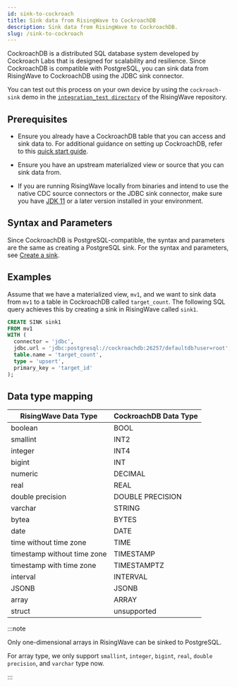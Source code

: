 ```yaml
---
id: sink-to-cockroach
title: Sink data from RisingWave to CockroachDB
description: Sink data from RisingWave to CockroachDB.
slug: /sink-to-cockroach 
---
```

<head>
  <link rel="canonical" href="https://docs.risingwave.com/docs/current/sink-to-cockroach/" />
</head>

CockroachDB is a distributed SQL database system developed by Cockroach Labs that is designed for scalability and resilience. Since CockroachDB is compatible with PostgreSQL, you can sink data from RisingWave to CockroachDB using the JDBC sink connector. 

You can test out this process on your own device by using the `cockroach-sink` demo in the [`integration_test directory`](https://github.com/risingwavelabs/risingwave/tree/main/integration_tests) of the RisingWave repository.

## Prerequisites

- Ensure you already have a CockroachDB table that you can access and sink data to.
  For additional guidance on setting up CockroachDB, refer to this [quick start guide](https://www.cockroachlabs.com/docs/cockroachcloud/quickstart).

- Ensure you have an upstream materialized view or source that you can sink data from.

- If you are running RisingWave locally from binaries and intend to use the native CDC source connectors or the JDBC sink connector, make sure you have [JDK 11](https://openjdk.org/projects/jdk/11/) or a later version installed in your environment.

## Syntax and Parameters

Since CockroachDB is PostgreSQL-compatible, the syntax and parameters are the same as creating a PostgreSQL sink. For the syntax and parameters, see [Create a sink](/guides/sink-to-postgres.md#create-a-sink​). 

## Examples

Assume that we have a materialized view, `mv1`, and we want to sink data from `mv1` to a table in CockroachDB called `target_count`. The following SQL query achieves this by creating a sink in RisingWave called `sink1`. 

```sql
CREATE SINK sink1
FROM mv1 
WITH (
  connector = 'jdbc',
  jdbc.url = 'jdbc:postgresql://cockroachdb:26257/defaultdb?user=root',
  table.name = 'target_count',
  type = 'upsert',
  primary_key = 'target_id'
);
```

## Data type mapping

| RisingWave Data Type | CockroachDB Data Type|
|--------------------- |--------------------- |
|boolean               | BOOL                 |
|smallint              | INT2                 |
|integer               | INT4                 |
|bigint                | INT                  |
|numeric               | DECIMAL              |
|real                  | REAL                 |
|double precision      | DOUBLE PRECISION     |
|varchar               | STRING               |
|bytea                 | BYTES                |
|date                  | DATE                 |
|time without time zone| TIME                 |
|timestamp without time zone| TIMESTAMP        |
|timestamp with time zone| TIMESTAMPTZ        |
|interval              | INTERVAL             |
|JSONB                 | JSONB                |
|array                 | ARRAY                |
|struct                | unsupported          |

:::note

Only one-dimensional arrays in RisingWave can be sinked to PostgreSQL.

For array type, we only support `smallint`, `integer`, `bigint`, `real`, `double precision`, and `varchar` type now.

:::
